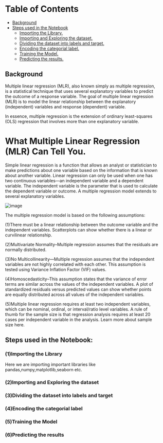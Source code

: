 
# Table of Contents

* [Background](#What-Is-Multiple-Linear-Regression-(MLR))
* [Steps used in the Notebook](#Steps-used-in-the-Notebook)
  * [Importing the Library.](#(1)Importing-the-Library)
  * [Importing and Exploring the dataset.](#(2)Importing-and-Exploring-the-dataset)
  * [Dividing the dataset into labels and target.](#(3)Dividing-the-dataset-into-labels-and-target)
  * [Encoding the categorial label.](#(4)Encoding-the-categorial-label)
  * [Training the Model.](#(5)Training-the-Model)
  * [Predicting the results.](#(6)Predicting-the-results)
  
  
  
  

## Background

Multiple linear regression (MLR), also known simply as multiple regression, is a statistical technique that uses several explanatory variables to predict the outcome of a response variable. The goal of multiple linear regression (MLR) is to model the linear relationship between the explanatory (independent) variables and response (dependent) variable.

In essence, multiple regression is the extension of ordinary least-squares (OLS) regression that involves more than one explanatory variable.

# What Multiple Linear Regression (MLR) Can Tell You.

Simple linear regression is a function that allows an analyst or statistician to make predictions about one variable based on the information that is known about another variable. Linear regression can only be used when one has two continuous variables—an independent variable and a dependent variable. The independent variable is the parameter that is used to calculate the dependent variable or outcome. A multiple regression model extends to several explanatory variables.

![image](https://user-images.githubusercontent.com/55452866/88674390-618f9f00-d107-11ea-9426-8ea99f740c53.png)


The multiple regression model is based on the following assumptions:

(1)There must be a linear relationship between the outcome variable and the independent variables.  Scatterplots can show whether there is a linear or curvilinear relationship.

(2)Multivariate Normality–Multiple regression assumes that the residuals are normally distributed.

(3)No Multicollinearity—Multiple regression assumes that the independent variables are not highly correlated with each other.  This assumption is tested using Variance Inflation Factor (VIF) values.

(4)Homoscedasticity–This assumption states that the variance of error terms are similar across the values of the independent variables.  A plot of standardized residuals versus predicted values can show whether points are equally distributed across all values of the independent variables.

(5)Multiple linear regression requires at least two independent variables, which can be nominal, ordinal, or interval/ratio level variables.  A rule of thumb for the sample size is that regression analysis requires at least 20 cases per independent variable in the analysis. Learn more about sample size here.

## Steps used in the Notebook:

### (1)Importing the Library

Here we are importing important libraries like pandas,numpy,matplotlib,seaborn etc.

### (2)Importing and Exploring the dataset

### (3)Dividing the dataset into labels and target

### (4)Encoding the categorial label

### (5)Training the Model

### (6)Predicting the results
